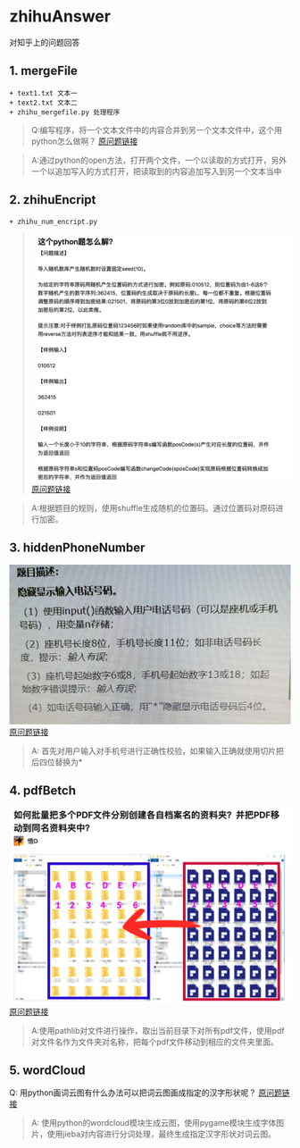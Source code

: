 # zhihuAnswer
对知乎上的问题回答

## 1. mergeFile
    + text1.txt 文本一
    + text2.txt 文本二
    + zhihu_mergefile.py 处理程序

> Q:编写程序，将一个文本文件中的内容合并到另一个文本文件中，这个用python怎么做啊？ [原问题链接](https://www.zhihu.com/question/462545171/answer/1917045021)

> A:通过python的open方法，打开两个文件，一个以读取的方式打开，另外一个以追加写入的方式打开，把读取到的内容追加写入到另一个文本当中

## 2. zhihuEncript
    + zhihu_num_encript.py

> ![问题描述](img/Question_num_encript.png)
[原问题链接](https://www.zhihu.com/question/463915730/answer/1930775845)

> A:根据题目的规则，使用shuffle生成随机的位置码。通过位置码对原码进行加密。

## 3. hiddenPhoneNumber
![问题描述](img/hidden_phonenumber.jpeg)
[原问题链接](https://www.zhihu.com/question/459002018/answer/1881752431)

> A: 首先对用户输入对手机号进行正确性校验，如果输入正确就使用切片把后四位替换为*

## 4. pdfBetch
![问题描述](img/pdfBetch.png)
[原问题链接](https://www.zhihu.com/question/464754159/answer/1941019047)

> A:使用pathlib对文件进行操作，取出当前目录下对所有pdf文件，使用pdf对文件名作为文件夹对名称，把每个pdf文件移动到相应的文件夹里面。

## 5. wordCloud
Q: 用python画词云图有什么办法可以把词云图画成指定的汉字形状呢？
[原问题链接](https://www.zhihu.com/question/470816801/answer/1987453288)
> A: 使用python的wordcloud模块生成云图，使用pygame模块生成字体图片，使用jieba对内容进行分词处理，最终生成指定汉字形状对词云图。